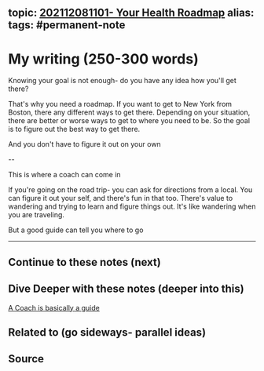 topic: [202112081101- Your Health Roadmap](.md)
alias: 
tags: #permanent-note
---

# My writing (250-300 words)

Knowing your goal is not enough- do you have any idea how you'll get there?

That's why you need a roadmap. If you want to get to New York from Boston, there any different ways to get there. Depending on your situation, there are better or worse ways to get to where you need to be. So the goal is to figure out the best way to get there.

And you don't have to figure it out on your own

--

This is where a coach can come in

If you're going on the road trip- you can ask for directions from a local. You can figure it out your self, and there's fun in that too. There's value to wandering and trying to learn and figure things out. It's like wandering when you are traveling.

But a good guide can tell you where to go

---
## Continue to these notes (next)


## Dive Deeper with these notes (deeper into this)
[A Coach is basically a guide](A%20Coach%20is%20basically%20a%20guide)

## Related to (go sideways- parallel ideas)
	
## Source